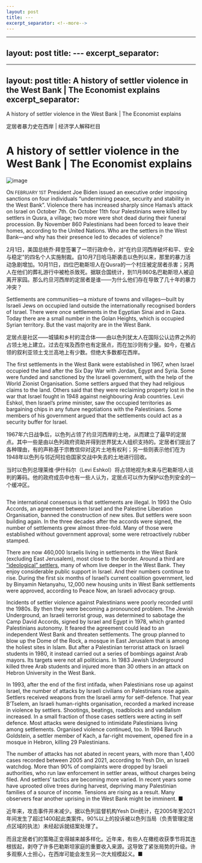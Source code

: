 ```yaml
---
layout: post
title: ---
excerpt_separator: <!--more-->
---
```



<!--more-->

---
layout: post
title: ---
excerpt_separator: <!--more-->
---


<!--more-->

---
layout: post
title: A history of settler violence in the West Bank | The Economist explains
excerpt_separator: <!--more-->
---


<!--more-->

A history of settler violence in the West Bank | The Economist explains

定居者暴力史在西岸 | 经济学人解释栏目


# A history of settler violence in the West Bank | The Economist explains

![image](https://images.weserv.nl/?url=www.economist.com/img/b/1280/720/90/media-assets/image/20240210_BLP508.jpg)

<div></div><p><span>O</span><small>N FEBRUARY 1ST</small> President Joe Biden issued an executive order imposing sanctions on four individuals “undermining peace, security and stability in the West Bank”. Violence there has increased sharply since Hamas’s attack on Israel on October 7th. On October 11th four Palestinians were killed by settlers in Qusra, a village; two more were shot dead during their funeral procession. By November 860 Palestinians had been forced to leave their homes, according to the United Nations. Who are the settlers in the West Bank—and why has their presence led to decades of violence?</p>

2月1日，美国总统乔·拜登签署了一项行政命令，对“在约旦河西岸破坏和平、安全与稳定”的四名个人实施制裁。自10月7日哈马斯袭击以色列以来，那里的暴力活动急剧增加。10月11日，四位巴勒斯坦人在Qusra的一个村庄被定居者杀害；另两人在他们的葬礼游行中被枪杀致死。据联合国统计，到11月860名巴勒斯坦人被迫离开家园。那么约旦河西岸的定居者是谁——为什么他们存在导致了几十年的暴力冲突？




<p>Settlements are communities—a mixture of towns and villages—built by Israeli Jews on occupied land outside the internationally recognised borders of Israel. There were once settlements in the Egyptian Sinai and in Gaza. Today there are a small number in the Golan Heights, which is occupied Syrian territory. But the vast majority are in the West Bank. </p>

定居点是社区——城镇和乡村的混合体——由以色列犹太人在国际公认边界之外的占领土地上建立。过去在埃及西奈也有定居点，而在加沙则有少量。如今，在被占领的叙利亚领土戈兰高地上有少数。但绝大多数都在西岸。


<div><div><div id="econ-1"></div></div></div><p>The first settlements in the West Bank were established in 1967, when Israel occupied the land after the Six Day War with Jordan, Egypt and Syria. Some were funded and sanctioned by the Israeli government, with the help of the World Zionist Organisation. Some settlers argued that they had religious claims to the land. Others said that they were reclaiming property lost in the war that Israel fought in 1948 against neighbouring Arab countries. Levi Eshkol, then Israel’s prime minister, saw the occupied territories as bargaining chips in any future negotiations with the Palestinians. Some members of his government argued that the settlements could act as a security buffer for Israel.</p>

1967年六日战争后，以色列占领了约旦河西岸的土地，从而建立了最早的定居点。其中一些是由以色列政府资助并得到世界犹太人组织支持的。定居者们提出了各种理由，有的声称基于宗教信仰对这片土地有权利；另一些则表示他们在为1948年以色列与邻近阿拉伯国家交战中失去的土地进行回收。

当时以色列总理莱维·伊什科尔（Levi Eshkol）将占领地视为未来与巴勒斯坦人谈判的筹码。他的政府成员中也有一些人认为，定居点可以作为保护以色列安全的一个缓冲区。


<div><figure><span><img alt="" src="https://www.economist.com/img/b/608/1116/90/media-assets/image/20240210_MAM975.png"/></span></figure><p>The international consensus is that settlements are illegal. In 1993 the Oslo Accords, an agreement between Israel and the Palestine Liberation Organisation, banned the construction of new sites. But settlers were soon building again. In the three decades after the accords were signed, the number of settlements grew almost three-fold. Many of those were established without government approval; some were retroactively rubber stamped. </p><p>There are now 460,000 Israelis living in settlements in the West Bank (excluding East Jerusalem), most close to the border. Around a third are <a href="https://www.economist.com/middle-east-and-africa/2023/11/06/settlers-are-causing-mayhem-in-the-west-bank">“ideological” settlers</a>, many of whom live deeper in the West Bank. They enjoy considerable public support in Israel. And their numbers continue to rise. During the first six months of Israel’s current coalition government, led by Binyamin Netanyahu, 12,000 new housing units in West Bank settlements were approved, according to Peace Now, an Israeli advocacy group. </p><p>Incidents of settler violence against Palestinians were poorly recorded until the 1980s. By then they were becoming a pronounced problem. The Jewish Underground, an Israeli terrorist group, was determined to sabotage the Camp David Accords, signed by Israel and Egypt in 1978, which granted Palestinians autonomy. It feared the agreement could lead to an independent West Bank and threaten settlements. The group planned to blow up the Dome of the Rock, a mosque in East Jerusalem that is among the holiest sites in Islam. But after a Palestinian terrorist attack on Israeli students in 1980, it instead carried out a series of bombings against Arab mayors. Its targets were not all politicians. In 1983 Jewish Underground killed three Arab students and injured more than 30 others in an attack on Hebron University in the West Bank.</p><p> In 1993, after the end of the first intifada, when Palestinians rose up against Israel, the number of attacks by Israeli civilians on Palestinians rose again. Settlers received weapons from the Israeli army for self-defence. That year B’Tselem, an Israeli human-rights organisation, recorded a marked increase in violence by settlers. Shootings, beatings, roadblocks and vandalism increased. In a small fraction of those cases settlers were acting in self defence. Most attacks were designed to intimidate Palestinians living among settlements. Organised violence continued, too. In 1994 Baruch Goldstein, a settler member of Kach, a far-right movement, opened fire in a mosque in Hebron, killing 29 Palestinians. </p></div><p>The number of attacks has not abated in recent years, with more than 1,400 cases recorded between 2005 and 2021, according to Yesh Din, an Israeli watchdog. More than 90% of complaints were dropped by Israeli authorities, who run law enforcement in settler areas, without charges being filed. And settlers’ tactics are becoming more varied. In recent years some have uprooted olive trees during harvest, depriving many Palestinian families of a source of income. Tensions are rising as a result. Many observers fear another uprising in the West Bank might be imminent. <span>■</span></p>

近年来，攻击事件并未减少。据以色列监督机构Yesh Din统计，在2005年至2021年间发生了超过1400起此类案件。90%以上的投诉被以色列当局（负责管理定居点区域的执法）未经起诉就结案处理了。

而且定居者们的策略正变得越来越多样化。近年来，有些人在橄榄收获季节将其连根拔起，剥夺了许多巴勒斯坦家庭的重要收入来源。这导致了紧张局势的升级。许多观察人士担心，在西岸可能会发生另一次大规模起义。■
